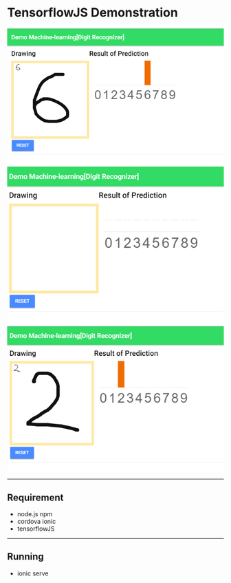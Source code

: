 # TensorflowJS Demonstration
<img src="https://github.com/quanap5/TensoflowJS_DigitRecognization/blob/master/demo1.PNG">
<img src="https://github.com/quanap5/TensoflowJS_DigitRecognization/blob/master/demo2.PNG">
<img src="https://github.com/quanap5/TensoflowJS_DigitRecognization/blob/master/demo3.PNG">

---------------------------------------------
## Requirement

- node.js npm
- cordova ionic
- tensorflowJS

---------------------------------------------
## Running

- ionic serve
